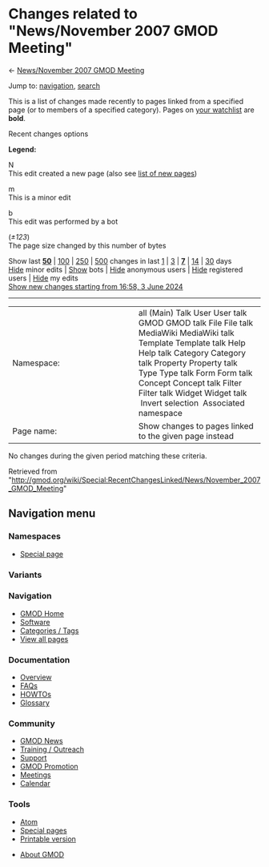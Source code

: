 <div id="mw-page-base" class="noprint">

</div>

<div id="mw-head-base" class="noprint">

</div>

<div id="content" class="mw-body" role="main">

<span id="top"></span>

<div id="mw-js-message" style="display:none;">

</div>



# <span dir="auto">Changes related to "News/November 2007 GMOD Meeting"</span>

<div id="bodyContent">

<div id="contentSub">

← [News/November 2007 GMOD
Meeting](/wiki/News/November_2007_GMOD_Meeting "News/November 2007 GMOD Meeting")

</div>

<div id="jump-to-nav" class="mw-jump">

Jump to: [navigation](#mw-navigation), [search](#p-search)

</div>

<div id="mw-content-text">

<div class="mw-specialpage-summary">

This is a list of changes made recently to pages linked from a specified
page (or to members of a specified category). Pages on [your
watchlist](/wiki/Special:Watchlist "Special:Watchlist") are **bold**.

</div>

Recent changes options

<div class="mw-changeslist-legend">

**Legend:**

<div class="mw-collapsible-content">

N  
This edit created a new page (also see [list of new
pages](/wiki/Special:NewPages "Special:NewPages"))

m  
This is a minor edit

b  
This edit was performed by a bot

(*±123*)  
The page size changed by this number of bytes

</div>

</div>

Show last
[**50**](/mediawiki/index.php?title=Special:RecentChangesLinked&limit=50&target=News%2FNovember_2007_GMOD_Meeting "Special:RecentChangesLinked")
\|
[100](/mediawiki/index.php?title=Special:RecentChangesLinked&limit=100&target=News%2FNovember_2007_GMOD_Meeting "Special:RecentChangesLinked")
\|
[250](/mediawiki/index.php?title=Special:RecentChangesLinked&limit=250&target=News%2FNovember_2007_GMOD_Meeting "Special:RecentChangesLinked")
\|
[500](/mediawiki/index.php?title=Special:RecentChangesLinked&limit=500&target=News%2FNovember_2007_GMOD_Meeting "Special:RecentChangesLinked")
changes in last
[1](/mediawiki/index.php?title=Special:RecentChangesLinked&days=1&from=&target=News%2FNovember_2007_GMOD_Meeting "Special:RecentChangesLinked")
\|
[3](/mediawiki/index.php?title=Special:RecentChangesLinked&days=3&from=&target=News%2FNovember_2007_GMOD_Meeting "Special:RecentChangesLinked")
\|
[**7**](/mediawiki/index.php?title=Special:RecentChangesLinked&days=7&from=&target=News%2FNovember_2007_GMOD_Meeting "Special:RecentChangesLinked")
\|
[14](/mediawiki/index.php?title=Special:RecentChangesLinked&days=14&from=&target=News%2FNovember_2007_GMOD_Meeting "Special:RecentChangesLinked")
\|
[30](/mediawiki/index.php?title=Special:RecentChangesLinked&days=30&from=&target=News%2FNovember_2007_GMOD_Meeting "Special:RecentChangesLinked")
days  
[Hide](/mediawiki/index.php?title=Special:RecentChangesLinked&hideminor=1&target=News%2FNovember_2007_GMOD_Meeting "Special:RecentChangesLinked")
minor edits \|
[Show](/mediawiki/index.php?title=Special:RecentChangesLinked&hidebots=0&target=News%2FNovember_2007_GMOD_Meeting "Special:RecentChangesLinked")
bots \|
[Hide](/mediawiki/index.php?title=Special:RecentChangesLinked&hideanons=1&target=News%2FNovember_2007_GMOD_Meeting "Special:RecentChangesLinked")
anonymous users \|
[Hide](/mediawiki/index.php?title=Special:RecentChangesLinked&hideliu=1&target=News%2FNovember_2007_GMOD_Meeting "Special:RecentChangesLinked")
registered users \|
[Hide](/mediawiki/index.php?title=Special:RecentChangesLinked&hidemyself=1&target=News%2FNovember_2007_GMOD_Meeting "Special:RecentChangesLinked")
my edits  
[Show new changes starting from 16:58, 3 June
2024](/mediawiki/index.php?title=Special:RecentChangesLinked&from=20240603165808&target=News%2FNovember_2007_GMOD_Meeting "Special:RecentChangesLinked")

------------------------------------------------------------------------

<table class="mw-recentchanges-table">
<colgroup>
<col style="width: 50%" />
<col style="width: 50%" />
</colgroup>
<tbody>
<tr class="odd">
<td class="mw-label mw-namespace-label">Namespace:</td>
<td class="mw-input">all (Main) Talk User User talk GMOD GMOD talk File
File talk MediaWiki MediaWiki talk Template Template talk Help Help talk
Category Category talk Property Property talk Type Type talk Form Form
talk Concept Concept talk Filter Filter talk Widget Widget talk
 Invert selection
 Associated namespace</td>
</tr>
<tr class="even">
<td class="mw-label mw-target-label">Page name:</td>
<td class="mw-input">Show changes to pages linked to the given page
instead</td>
</tr>
</tbody>
</table>

<div class="mw-changeslist-empty">

No changes during the given period matching these criteria.

</div>

</div>

<div class="printfooter">

Retrieved from
"<http://gmod.org/wiki/Special:RecentChangesLinked/News/November_2007_GMOD_Meeting>"

</div>

<div id="catlinks" class="catlinks catlinks-allhidden">

</div>

<div class="visualClear">

</div>

</div>

</div>

<div id="mw-navigation">

## Navigation menu

<div id="mw-head">



<div id="left-navigation">

<div id="p-namespaces" class="vectorTabs" role="navigation"
aria-labelledby="p-namespaces-label">

### Namespaces

- <span id="ca-nstab-special">[Special
  page](/wiki/Special:RecentChangesLinked/News/November_2007_GMOD_Meeting "This is a special page, you cannot edit the page itself")</span>

</div>

<div id="p-variants" class="vectorMenu emptyPortlet" role="navigation"
aria-labelledby="p-variants-label">

### 

### Variants[](#)

<div class="menu">

</div>

</div>

</div>





</div>



</div>

</div>

</div>

<div id="mw-panel">

<div id="p-logo" role="banner">

<a href="/wiki/Main_Page"
style="background-image: url(http://gmod.org/images/GMOD-cogs.png);"
title="Visit the main page"></a>

</div>

<div id="p-Navigation" class="portal" role="navigation"
aria-labelledby="p-Navigation-label">

### Navigation

<div class="body">

- <span id="n-GMOD-Home">[GMOD Home](/wiki/Main_Page)</span>
- <span id="n-Software">[Software](/wiki/GMOD_Components)</span>
- <span id="n-Categories-.2F-Tags">[Categories /
  Tags](/wiki/Categories)</span>
- <span id="n-View-all-pages">[View all
  pages](/wiki/Special:AllPages)</span>

</div>

</div>

<div id="p-Documentation" class="portal" role="navigation"
aria-labelledby="p-Documentation-label">

### Documentation

<div class="body">

- <span id="n-Overview">[Overview](/wiki/Overview)</span>
- <span id="n-FAQs">[FAQs](/wiki/Category:FAQ)</span>
- <span id="n-HOWTOs">[HOWTOs](/wiki/Category:HOWTO)</span>
- <span id="n-Glossary">[Glossary](/wiki/Glossary)</span>

</div>

</div>

<div id="p-Community" class="portal" role="navigation"
aria-labelledby="p-Community-label">

### Community

<div class="body">

- <span id="n-GMOD-News">[GMOD News](/wiki/GMOD_News)</span>
- <span id="n-Training-.2F-Outreach">[Training /
  Outreach](/wiki/Training_and_Outreach)</span>
- <span id="n-Support">[Support](/wiki/Support)</span>
- <span id="n-GMOD-Promotion">[GMOD
  Promotion](/wiki/GMOD_Promotion)</span>
- <span id="n-Meetings">[Meetings](/wiki/Meetings)</span>
- <span id="n-Calendar">[Calendar](/wiki/Calendar)</span>

</div>

</div>

<div id="p-tb" class="portal" role="navigation"
aria-labelledby="p-tb-label">

### Tools

<div class="body">

- <span id="feedlinks"><a
  href="http://gmod.org/mediawiki/index.php?title=Special:RecentChangesLinked/News/November_2007_GMOD_Meeting&amp;feed=atom"
  id="feed-atom" class="feedlink" rel="alternate"
  type="application/atom+xml" title="Atom feed for this page">Atom</a></span>
- <span id="t-specialpages"><a href="/wiki/Special:SpecialPages" accesskey="q"
  title="A list of all special pages [q]">Special pages</a></span>
- <span id="t-print"><a
  href="/mediawiki/index.php?title=Special:RecentChangesLinked/News/November_2007_GMOD_Meeting&amp;printable=yes"
  rel="alternate" accesskey="p"
  title="Printable version of this page [p]">Printable version</a></span>

</div>

</div>

</div>

</div>

<div id="footer" role="contentinfo">

- <span id="footer-places-about">[About
  GMOD](/wiki/GMOD:About "GMOD:About")</span>

<!-- -->






</div>
